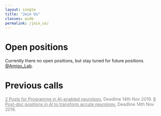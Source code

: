 ```yaml
---
layout: single
title: "Join Us"
classes: wide
permalink: /join_us/
---
```

# Open positions

Currently there no open positions, but stay tuned for future positions [@Amigo_Lab](https://twitter.com/amigo_lab).

# Previous calls
<div style="color:gray">  

<a href="https://t.co/wE7pCk54H9?amp=1" style="color:gray">2 Posts for Programme in AI-enabled neurology.</a>  Deadline 14th Nov 2019.
<a href="https://t.co/SDNcQJRJEy?amp=1" style="color:gray">6 Post-doc positions in AI to transform accute neurology.</a>  Deadline 14th Nov 2019.

</div>
